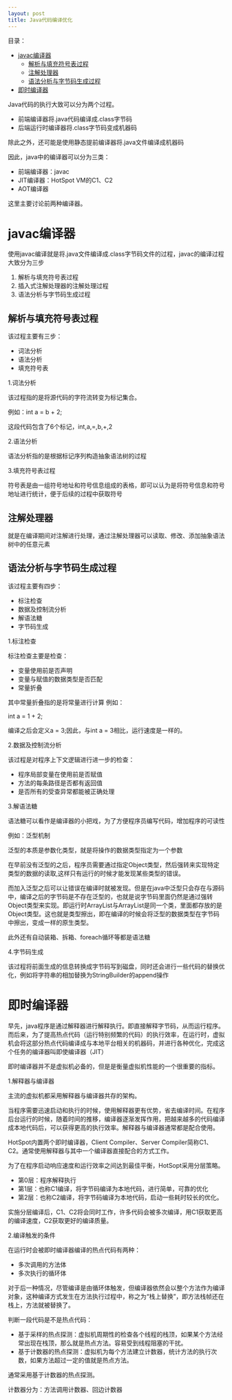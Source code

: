```yaml
---
layout: post
title: Java代码编译优化
---
```

目录：
* [javac编译器](#javac编译器)
	* [解析与填充符号表过程](#解析与填充符号表过程)
	* [注解处理器](#注解处理器)
	* [语法分析与字节码生成过程](#语法分析与字节码生成过程)
* [即时编译器](#即时编译器)



Java代码的执行大致可以分为两个过程。
- 前端编译器将.java代码编译成.class字节码
- 后端运行时编译器将.class字节码变成机器码

除此之外，还可能是使用静态提前编译器将.java文件编译成机器码

因此，java中的编译器可以分为三类：

- 前端编译器：javac
- JIT编译器：HotSpot VM的C1、C2
- AOT编译器

这里主要讨论前两种编译器。

# javac编译器
使用javac编译就是将.java文件编译成.class字节码文件的过程，javac的编译过程大致分为三步
1. 解析与填充符号表过程
2. 插入式注解处理器的注解处理过程
3. 语法分析与字节码生成过程

## 解析与填充符号表过程
该过程主要有三步：
- 词法分析
- 语法分析
- 填充符号表

1.词法分析

该过程指的是将源代码的字符流转变为标记集合。

例如：int a = b + 2;

这段代码包含了6个标记，int,a,=,b,+,2

2.语法分析

语法分析指的是根据标记序列构造抽象语法树的过程

3.填充符号表过程

符号表是由一组符号地址和符号信息组成的表格，即可以认为是将符号信息和符号地址进行统计，便于后续的过程中获取符号

## 注解处理器
就是在编译期间对注解进行处理，通过注解处理器可以读取、修改、添加抽象语法树中的任意元素

## 语法分析与字节码生成过程
该过程主要有四步：
- 标注检查
- 数据及控制流分析
- 解语法糖
- 字节码生成

1.标注检查

标注检查主要是检查：
- 变量使用前是否声明
- 变量与赋值的数据类型是否匹配
- 常量折叠

其中常量折叠指的是将常量进行计算
例如：

int a = 1 + 2;

编译之后会定义a = 3;因此，与int a = 3相比，运行速度是一样的。

2.数据及控制流分析

该过程是对程序上下文逻辑进行进一步的检查：
- 程序局部变量在使用前是否赋值
- 方法的每条路径是否都有返回值
- 是否所有的受查异常都能被正确处理

3.解语法糖

语法糖可以看作是编译器的小把戏，为了方便程序员编写代码，增加程序的可读性

例如：泛型机制

泛型的本质是参数化类型，就是将操作的数据类型指定为一个参数

在早前没有泛型的之后，程序员需要通过指定Object类型，然后强转来实现特定类型的数据的读取,这样只有运行的时候才能发现某些类型的错误。

而加入泛型之后可以让错误在编译时就被发现。但是在java中泛型只会存在与源码中，编译之后的字节码是不存在泛型的，也就是说字节码里面仍然是通过强转Object类型来实现。即运行时ArrayList<String>与ArrayList<Integer>是同一个类，里面都存放的是Object类型。这也就是类型擦出，即在编译的时候会将泛型的数据类型在字节码中擦出，变成一样的原生类型。

此外还有自动装箱、拆箱、foreach循环等都是语法糖

4.字节码生成

该过程将前面生成的信息转换成字节码写到磁盘，同时还会进行一些代码的替换优化，例如将字符串的相加替换为StringBuilder的append操作

# 即时编译器

早先，java程序是通过解释器进行解释执行。即直接解释字节码，从而运行程序。而后来，为了提高热点代码（运行特别频繁的代码）的执行效率，在运行时，虚拟机会将这部分热点代码编译成与本地平台相关的机器码，并进行各种优化，完成这个任务的编译器叫即使编译器（JIT）

即时编译器并不是虚拟机必备的，但是是衡量虚拟机性能的一个很重要的指标。

1.解释器与编译器

主流的虚拟机都采用解释器与编译器共存的架构。

当程序需要迅速启动和执行的时候，使用解释器更有优势，省去编译时间。在程序后台运行的时候，随着时间的推移，编译器逐渐发挥作用，把越来越多的代码编译成本地代码后，可以获得更高的执行效率。解释器与编译器通常都是配合使用。

HotSpot内置两个即时编译器，Client Compiler、Server Compiler简称C1、C2。通常使用解释器与其中一个编译器直接配合的方式工作。

为了在程序启动响应速度和运行效率之间达到最佳平衡，HotSopt采用分层策略。
- 第0层：程序解释执行
- 第1层：也称C1编译，将字节码编译为本地代码，进行简单，可靠的优化
- 第2层：也称C2编译，将字节码编译为本地代码，启动一些耗时较长的优化。

实施分层编译后，C1、C2将会同时工作，许多代码会被多次编译，用C1获取更高的编译速度，C2获取更好的编译质量。

2.编译触发的条件

在运行时会被即时编译器编译的热点代码有两种：
- 多次调用的方法体
- 多次执行的循环体

对于后一种情况，尽管编译是由循环体触发，但编译器依然会以整个方法作为编译对象，这种编译方式发生在方法执行过程中，称之为“栈上替换”，即方法栈帧还在栈上，方法就被替换了。

判断一段代码是不是热点代码：
- 基于采样的热点探测：虚拟机周期性的检查各个线程的栈顶，如果某个方法经常出现在栈顶，那么就是热点方法。容易受到线程阻塞的干扰。
- 基于计数器的热点探测：虚拟机为每个方法建立计数器，统计方法的执行次数，如果方法超过一定的值就是热点方法。

通常采用基于计数器的热点探测。

计数器分为：方法调用计数器、回边计数器


